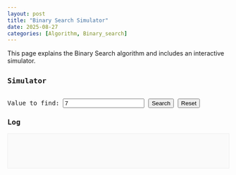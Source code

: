 ```yaml
---
layout: post
title: "Binary Search Simulator"
date: 2025-08-27
categories: [Algorithm, Binary_search]
---
```


This page explains the Binary Search algorithm and includes an interactive simulator.

<style>
  #bs-container {
    font-family: monospace;
    margin: 2em 0;
  }
  .bs-array-container {
    display: flex;
    flex-wrap: wrap;
    margin-bottom: 1em;
  }
  .bs-cell {
    border: 1px solid #ccc;
    padding: 10px;
    margin: 2px;
    min-width: 30px;
    text-align: center;
    position: relative;
    background-color: #f9f9f9;
    transition: background-color 0.5s ease;
  }
  .bs-cell .bs-index {
    font-size: 0.7em;
    color: #666;
    position: absolute;
    top: -1.5em;
    left: 50%;
    transform: translateX(-50%);
  }
  .bs-cell.low .bs-pointer.low,
  .bs-cell.high .bs-pointer.high,
  .bs-cell.mid .bs-pointer.mid {
    display: block;
  }
  .bs-pointer {
    font-size: 0.8em;
    font-weight: bold;
    position: absolute;
    bottom: -1.8em;
    left: 50%;
    transform: translateX(-50%);
    display: none; /* Hide by default */
  }
  .bs-pointer.low { color: #d9534f; }
  .bs-pointer.high { color: #5bc0de; }
  .bs-pointer.mid { color: #5cb85c; }
  #bs-controls {
    margin-bottom: 1em;
  }
  #bs-output {
    border: 1px solid #eee;
    background: #fafafa;
    padding: 1em;
    min-height: 50px;
    white-space: pre-wrap;
    line-height: 1.5;
  }
</style>

<div id="bs-container">
  <h3>Simulator</h3>
  <div class="bs-array-container" id="bs-array-container">
    <!-- Array will be generated here by JS -->
  </div>
  <div id="bs-controls">
    <label for="target-value">Value to find:</label>
    <input type="number" id="target-value" value="7">
    <button id="bs-search-btn">Search</button>
    <button id="bs-reset-btn">Reset</button>
  </div>
  <h3>Log</h3>
  <div id="bs-output"></div>
</div>

<script src="{{ '/assets/js/binary-search-simulator.js' | relative_url }}"></script>